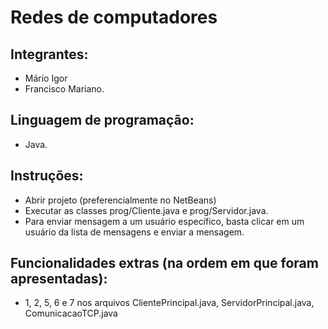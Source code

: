 # Redes de computadores

## Integrantes: 
- Mário Igor 
- Francisco Mariano.

## Linguagem de programação: 
- Java.

## Instruções: 
- Abrir projeto (preferencialmente no NetBeans) 
- Executar as classes prog/Cliente.java e prog/Servidor.java.
- Para enviar mensagem a um usuário específico, basta clicar em um usuário da lista de mensagens e enviar a mensagem.

## Funcionalidades extras (na ordem em que foram apresentadas): 
- 1, 2, 5, 6 e 7 nos arquivos ClientePrincipal.java, ServidorPrincipal.java, ComunicacaoTCP.java
